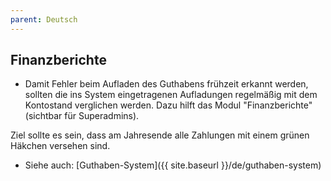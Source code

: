```yaml
---
parent: Deutsch
---
```

## Finanzberichte

* Damit Fehler beim Aufladen des Guthabens frühzeit erkannt werden, sollten die ins System eingetragenen Aufladungen regelmäßig mit dem Kontostand verglichen werden. Dazu hilft das Modul "Finanzberichte" (sichtbar für Superadmins).

Ziel sollte es sein, dass am Jahresende alle Zahlungen mit einem grünen Häkchen versehen sind. 
 
* Siehe auch: [Guthaben-System]({{ site.baseurl }}/de/guthaben-system)